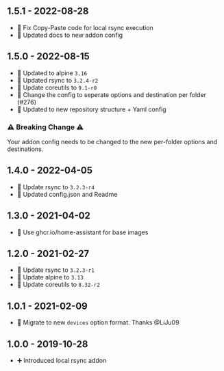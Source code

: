 ## 1.5.1 - 2022-08-28

* 🐛 Fix Copy-Paste code for local rsync execution
* 📝 Updated docs to new addon config

## 1.5.0 - 2022-08-15

* 🔼 Updated to alpine `3.16`
* 🔼 Updated rsync to `3.2.4-r2`
* 🔼 Update coreutils to `9.1-r0`
* 🔨 Change the config to seperate options and destination per folder (#276)
* 📝 Updated to new repository structure + Yaml config

### ⚠️ Breaking Change ⚠️

Your addon config needs to be changed to the new per-folder options and destinations.

## 1.4.0 - 2022-04-05

* 🔼 Update rsync to `3.2.3-r4`
* 📝 Updated config.json and Readme


## 1.3.0 - 2021-04-02

* 🔨 Use ghcr.io/home-assistant for base images


## 1.2.0 - 2021-02-27

* 🔼 Update rsync to `3.2.3-r1`
* 🔼 Update alpine to `3.13`
* 🔼 Update coreutils to `8.32-r2`


## 1.0.1 - 2021-02-09

* 🔨 Migrate to new `devices` option format. Thanks @LiJu09


## 1.0.0 - 2019-10-28

* ➕ Introduced local rsync addon

